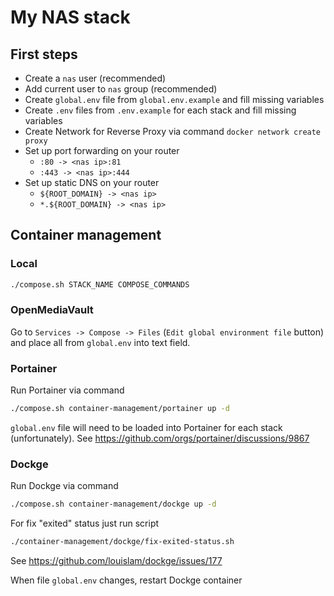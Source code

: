 # My NAS stack

## First steps

- Create a `nas` user (recommended)
- Add current user to `nas` group (recommended)
- Create `global.env` file from `global.env.example` and fill missing variables
- Create `.env` files from `.env.example` for each stack and fill missing variables
- Create Network for Reverse Proxy via command `docker network create proxy`
- Set up port forwarding on your router
    - `:80 -> <nas ip>:81`
    - `:443 -> <nas ip>:444`
- Set up static DNS on your router
    - `${ROOT_DOMAIN} -> <nas ip>`
    - `*.${ROOT_DOMAIN} -> <nas ip>`

## Container management

### Local

```sh
./compose.sh STACK_NAME COMPOSE_COMMANDS
```

### OpenMediaVault

Go to `Services -> Compose -> Files` (`Edit global environment file` button) and place all from `global.env` into text field.

### Portainer

Run Portainer via command

```sh
./compose.sh container-management/portainer up -d
```

`global.env` file will need to be loaded into Portainer for each stack (unfortunately). See https://github.com/orgs/portainer/discussions/9867

### Dockge

Run Dockge via command

```sh
./compose.sh container-management/dockge up -d
```

For fix "exited" status just run script

```sh
./container-management/dockge/fix-exited-status.sh
```

See https://github.com/louislam/dockge/issues/177

When file `global.env` changes, restart Dockge container
